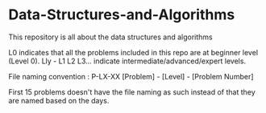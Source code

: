 # Data-Structures-and-Algorithms

This repository is all about the data structures and algorithms 

L0 indicates that all the problems included in this repo are at beginner level (Level 0).
Lly - L1 L2  L3... indicate intermediate/advanced/expert levels.


File naming convention : 
P-LX-XX
[Problem] - [Level] - [Problem Number]

First 15 problems doesn't have the file naming as such instead of that they are named based on the days.
